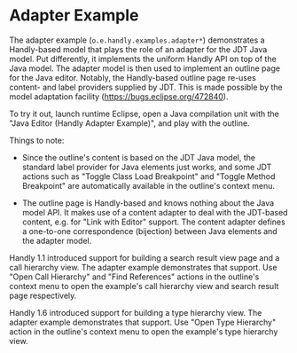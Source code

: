 Adapter Example
===============

The adapter example (`o.e.handly.examples.adapter*`) demonstrates
a Handly-based model that plays the role of an adapter for the JDT Java model.
Put differently, it implements the uniform Handly API on top of the Java model.
The adapter model is then used to implement an outline page for the Java editor.
Notably, the Handly-based outline page re-uses content- and label providers
supplied by JDT. This is made possible by the model adaptation facility
(<https://bugs.eclipse.org/472840>).

To try it out, launch runtime Eclipse, open a Java compilation unit with the
"Java Editor (Handly Adapter Example)", and play with the outline.

Things to note:

* Since the outline's content is based on the JDT Java model,
  the standard label provider for Java elements just works, and
  some JDT actions such as "Toggle Class Load Breakpoint" and
  "Toggle Method Breakpoint" are automatically available in
  the outline's context menu.

* The outline page is Handly-based and knows nothing about
  the Java model API. It makes use of a content adapter to deal
  with the JDT-based content, e.g. for "Link with Editor" support.
  The content adapter defines a one-to-one correspondence (bijection)
  between Java elements and the adapter model.

Handly 1.1 introduced support for building a search result view page and
a call hierarchy view. The adapter example demonstrates that support. Use
"Open Call Hierarchy" and "Find References" actions in the outline's context
menu to open the example's call hierarchy view and search result page
respectively.

Handly 1.6 introduced support for building a type hierarchy view. The adapter
example demonstrates that support. Use "Open Type Hierarchy" action in the
outline's context menu to open the example's type hierarchy view.
